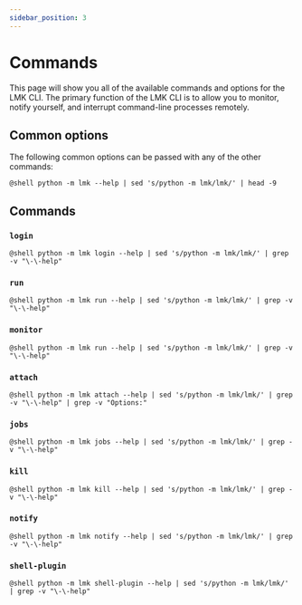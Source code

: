 ```yaml
---
sidebar_position: 3
---
```

# Commands

This page will show you all of the available commands and options for the LMK CLI. The primary function of the LMK CLI is to allow you to monitor, notify yourself, and interrupt command-line processes remotely.

## Common options

The following common options can be passed with any of the other commands:
```
@shell python -m lmk --help | sed 's/python -m lmk/lmk/' | head -9
```

## Commands

### `login`

```
@shell python -m lmk login --help | sed 's/python -m lmk/lmk/' | grep -v "\-\-help"
```

### `run`

```
@shell python -m lmk run --help | sed 's/python -m lmk/lmk/' | grep -v "\-\-help"
```

### `monitor`

```
@shell python -m lmk run --help | sed 's/python -m lmk/lmk/' | grep -v "\-\-help"
```

### `attach`

```
@shell python -m lmk attach --help | sed 's/python -m lmk/lmk/' | grep -v "\-\-help" | grep -v "Options:"
```

### `jobs`

```
@shell python -m lmk jobs --help | sed 's/python -m lmk/lmk/' | grep -v "\-\-help"
```

### `kill`

```
@shell python -m lmk kill --help | sed 's/python -m lmk/lmk/' | grep -v "\-\-help"
```

### `notify`

```
@shell python -m lmk notify --help | sed 's/python -m lmk/lmk/' | grep -v "\-\-help"
```

### `shell-plugin`

```
@shell python -m lmk shell-plugin --help | sed 's/python -m lmk/lmk/' | grep -v "\-\-help"
```

